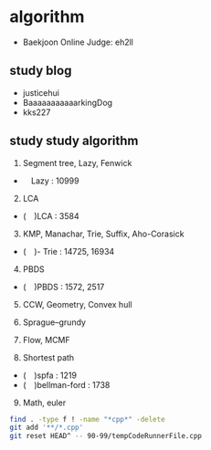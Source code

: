# algorithm

- Baekjoon Online Judge: eh2ll

## study blog

- justicehui
- BaaaaaaaaaaarkingDog
- kks227

## study study algorithm

1. Segment tree, Lazy, Fenwick
- &emsp;Lazy : 10999

2. LCA
- (&emsp;)LCA : 3584

3. KMP, Manachar, Trie, Suffix, Aho-Corasick
- (&emsp;)- Trie : 14725, 16934

4. PBDS
- (&emsp;)PBDS : 1572, 2517

5. CCW, Geometry, Convex hull

6. Sprague–grundy

7. Flow, MCMF

8. Shortest path
- (&emsp;)spfa : 1219
- (&emsp;)bellman-ford : 1738

9. Math, euler

```bash
find . -type f ! -name "*cpp*" -delete
git add '**/*.cpp'
git reset HEAD^ -- 90-99/tempCodeRunnerFile.cpp

```